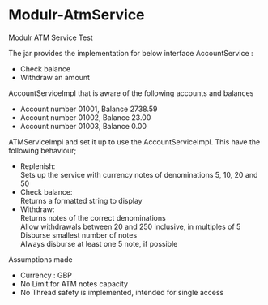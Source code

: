 # Modulr-AtmService
Modulr ATM Service Test

The jar provides the implementation for below interface 
AccountService :    
-  Check balance  
-  Withdraw an amount 

AccountServiceImpl that is aware of the following accounts and balances  
-  Account number 01001, Balance 2738.59  
-  Account number 01002, Balance 23.00  
-  Account number 01003, Balance 0.00  
             
ATMServiceImpl and set it up to use the AccountServiceImpl. This have the following behaviour;
  -  Replenish:   
            Sets up the service with currency notes of denominations 5, 10, 20 and 50  
  -  Check balance:   
            Returns a formatted string to display 
  -  Withdraw:   
            Returns notes of the correct denominations  
            Allow withdrawals between 20 and 250 inclusive, in multiples of 5 
            Disburse smallest number of notes  
            Always disburse at least one 5 note, if possible 
             
Assumptions made

-  Currency : GBP
-  No Limit for ATM notes capacity
-  No Thread safety is implemented, intended for single access

